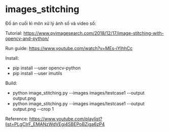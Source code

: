 # images_stitching
Đồ án cuối kì môn xử lý ảnh số và video số:

Tutorial:
https://www.pyimagesearch.com/2018/12/17/image-stitching-with-opencv-and-python/

Run guide: 
https://www.youtube.com/watch?v=MEs-iYIhhCc

Install: 
- pip install --user opencv-python
- pip install --user imutils 

Build: 
- python image_stitching.py --images images/testcase1 --output output.png
- python image_stitching.py --images images/testcase1 --output output.png --crop 1

Reference:
https://www.youtube.com/playlist?list=PLgCIrF_EMANzWdVEgi4SBEPoBZjga6zP4



